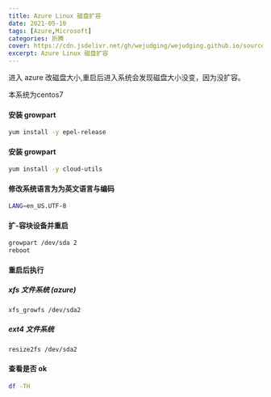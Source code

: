 ```yaml
---
title: Azure Linux 磁盘扩容
date: 2021-05-10
tags: [Azure,Microsoft]
categories: 折腾
cover: https://cdn.jsdelivr.net/gh/wejudging/wejudging.github.io/source/images/azure.png
excerpt: Azure Linux 磁盘扩容
---
```


进入 azure 改磁盘大小,重启后进入系统会发现磁盘大小没变，因为没扩容。

本系统为centos7

#### 安装 growpart
```bash
yum install -y epel-release
```

#### 安装 growpart
```bash
yum install -y cloud-utils
```

#### 修改系统语言为为英文语言与编码
```bash
LANG=en_US.UTF-8
```

#### 扩-容块设备并重启
```bash
growpart /dev/sda 2
reboot
```

#### 重启后执行
##### xfs 文件系统 (azure)
```bash
xfs_growfs /dev/sda2
```
##### ext4 文件系统
```bash
resize2fs /dev/sda2 
```

#### 查看是否 ok
```bash
df -TH
```



